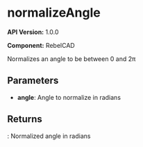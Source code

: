 # normalizeAngle

**API Version:** 1.0.0

**Component:** RebelCAD

Normalizes an angle to be between 0 and 2π

## Parameters

- **angle**: Angle to normalize in radians

## Returns

: Normalized angle in radians

